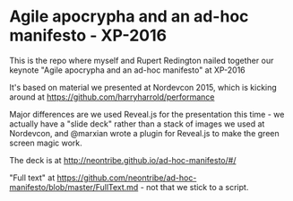 Agile apocrypha and an ad-hoc manifesto - XP-2016
===========
This is the repo where myself and Rupert Redington nailed together our keynote "Agile apocrypha and an ad-hoc manifesto" at XP-2016

It's based on material we presented at Nordevcon 2015, which is kicking around at https://github.com/harryharrold/performance

Major differences are we used Reveal.js for the presentation this time - we actually have a "slide deck" rather than a stack of images we used at Nordevcon, and @marxian wrote a plugin for Reveal.js to make the green screen magic work.

The deck is at http://neontribe.github.io/ad-hoc-manifesto/#/

"Full text"  at https://github.com/neontribe/ad-hoc-manifesto/blob/master/FullText.md - not that we stick to a script.
